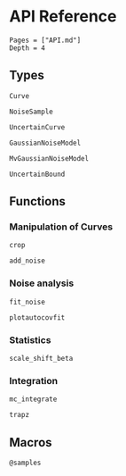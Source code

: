 # API Reference

```@contents
Pages = ["API.md"]
Depth = 4
```

## Types

```@docs
Curve

NoiseSample

UncertainCurve

GaussianNoiseModel

MvGaussianNoiseModel

UncertainBound
```

## Functions

### Manipulation of Curves

```@docs
crop

add_noise
```

### Noise analysis

```@docs
fit_noise

plotautocovfit

```

### Statistics

```@docs
scale_shift_beta
```

### Integration

```@docs
mc_integrate

trapz
```

## Macros

```@docs
@samples
```